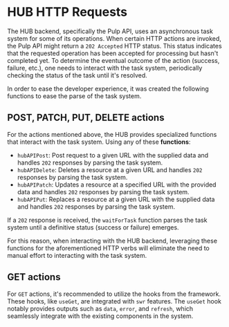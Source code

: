 # HUB HTTP Requests

The HUB backend, specifically the Pulp API, uses an asynchronous task system for some of its operations. When certain HTTP actions are invoked, the Pulp API might return a `202 Accepted` HTTP status. This status indicates that the requested operation has been accepted for processing but hasn't completed yet. To determine the eventual outcome of the action (success, failure, etc.), one needs to interact with the task system, periodically checking the status of the task until it's resolved.

In order to ease the developer experience, it was created the following functions to ease the parse of the task system.

## POST, PATCH, PUT, DELETE actions

For the actions mentioned above, the HUB provides specialized functions that interact with the task system. Using any of these **functions**:

- `hubAPIPost`: Post request to a given URL with the supplied data and handles `202` responses by parsing the task system.
- `hubAPIDelete`: Deletes a resource at a given URL and handles `202` responses by parsing the task system.
- `hubAPIPatch`: Updates a resource at a specified URL with the provided data and handles `202` responses by parsing the task system.
- `hubAPIPut`: Replaces a resource at a given URL with the supplied data and handles `202` responses by parsing the task system.

If a `202` response is received, the `waitForTask` function parses the task system until a definitive status (success or failure) emerges.

For this reason, when interacting with the HUB backend, leveraging these functions for the aforementioned HTTP verbs will eliminate the need to manual effort to interacting with the task system.

## GET actions

For `GET` actions, it's recommended to utilize the hooks from the framework. These hooks, like `useGet`, are integrated with `swr` features. The `useGet` hook notably provides outputs such as `data`, `error`, and `refresh`, which seamlessly integrate with the existing components in the system.
